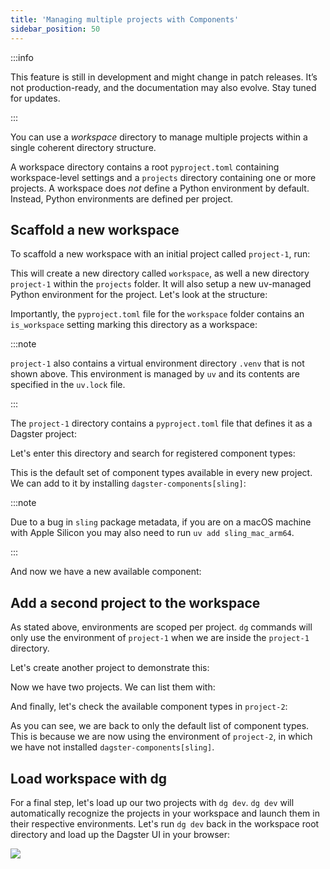 ```yaml
---
title: 'Managing multiple projects with Components'
sidebar_position: 50
---
```


:::info

This feature is still in development and might change in patch releases. It’s not production-ready, and the documentation may also evolve. Stay tuned for updates.

:::

You can use a _workspace_ directory to manage multiple projects within a single coherent directory structure.

A workspace directory contains a root `pyproject.toml` containing workspace-level settings and a `projects` directory containing one or more projects. A workspace does _not_ define a Python environment by default. Instead, Python environments are defined per project.

## Scaffold a new workspace

To scaffold a new workspace with an initial project called `project-1`, run:

<CliInvocationExample path="docs_beta_snippets/docs_beta_snippets/guides/components/workspace/1-dg-init.txt" />

This will create a new directory called `workspace`, as well a new directory `project-1` within the `projects` folder. It will also setup a new uv-managed Python environment for the project. Let's look at the structure:

<CliInvocationExample path="docs_beta_snippets/docs_beta_snippets/guides/components/workspace/2-tree.txt" />

Importantly, the `pyproject.toml` file for the `workspace` folder contains an `is_workspace` setting marking this directory as a workspace:

<CodeExample path="docs_beta_snippets/docs_beta_snippets/guides/components/workspace/3-pyproject.toml" language="TOML" title="workspace/pyproject.toml" />

:::note

`project-1` also contains a virtual environment directory `.venv` that is not shown above. This environment is managed by `uv` and its contents are specified in the `uv.lock` file.

:::

The `project-1` directory contains a `pyproject.toml` file that defines
it as a Dagster project:

<CodeExample path="docs_beta_snippets/docs_beta_snippets/guides/components/workspace/4-project-pyproject.toml" language="TOML" title="workspace/projects/project-1/pyproject.toml" />

Let's enter this directory and search for registered component types:

<CliInvocationExample path="docs_beta_snippets/docs_beta_snippets/guides/components/workspace/5-component-type-list.txt"  />

This is the default set of component types available in every new project. We can add to it by installing `dagster-components[sling]`:

<CliInvocationExample contents="uv add 'dagster-components[sling]'" />

:::note

Due to a bug in `sling` package metadata, if you are on a macOS machine with Apple Silicon you may also need to run `uv add sling_mac_arm64`.

:::

And now we have a new available component:

<CliInvocationExample path="docs_beta_snippets/docs_beta_snippets/guides/components/workspace/6-component-type-list.txt"  />

## Add a second project to the workspace

As stated above, environments are scoped per project.  `dg` commands will only use the environment of `project-1` when we are inside the `project-1` directory.

Let's create another project to demonstrate this:

<CliInvocationExample path="docs_beta_snippets/docs_beta_snippets/guides/components/workspace/7-scaffold-project.txt"  />

Now we have two projects. We can list them with:

<CliInvocationExample path="docs_beta_snippets/docs_beta_snippets/guides/components/workspace/8-project-list.txt"  />

And finally, let's check the available component types in `project-2`:

<CliInvocationExample path="docs_beta_snippets/docs_beta_snippets/guides/components/workspace/9-component-type-list.txt"  />


As you can see, we are back to only the default list of component types. This is because we are now using the environment of `project-2`, in which we have not installed `dagster-components[sling]`.

## Load workspace with dg

For a final step, let's load up our two projects with `dg dev`. `dg dev` will automatically recognize the projects in your workspace and launch them in their respective environments. Let's run `dg dev` back in the
workspace root directory and load up the Dagster UI in your browser:

<CliInvocationExample contents="cd ../.. && dg dev" />

![](/images/guides/build/projects-and-components/setting-up-a-workspace/two-projects.png)

